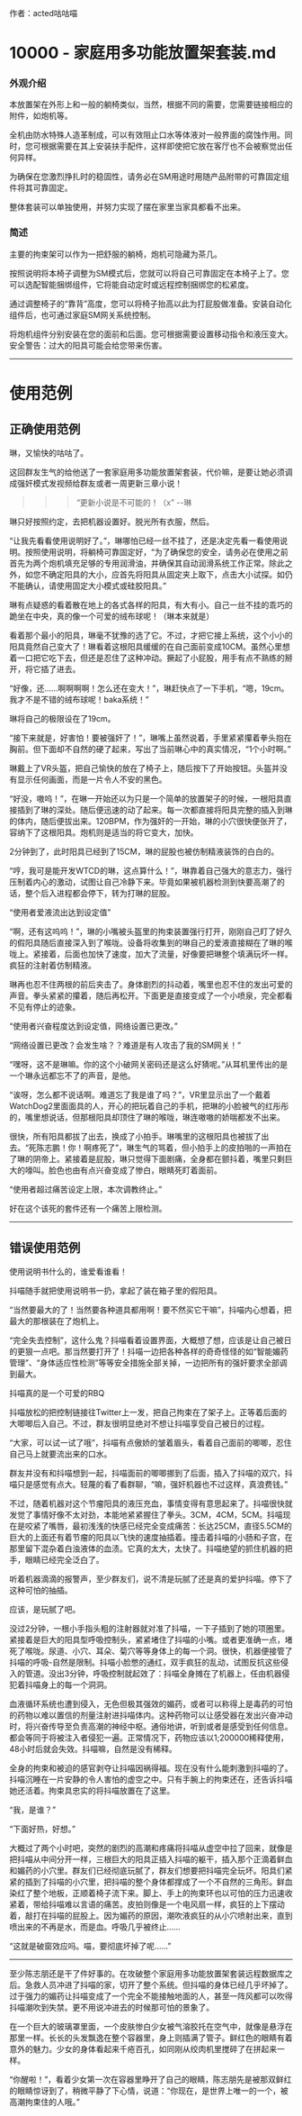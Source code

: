 作者：acted咕咕喵

# 10000 - 家庭用多功能放置架套装.md
### 外观介绍
本放置架在外形上和一般的躺椅类似，当然，根据不同的需要，您需要链接相应的附件，如炮机等。

全机由防水特殊人造革制成，可以有效阻止口水等体液对一般界面的腐蚀作用。同时，您可根据需要在其上安装扶手配件，这样即使把它放在客厅也不会被察觉出任何异样。

为确保在您激烈挣扎时的稳固性，请务必在SM用途时用随产品附带的可靠固定组件将其可靠固定。

整体套装可以单独使用，并努力实现了摆在家里当家具都看不出来。

### 简述
主要的拘束架可以作为一把舒服的躺椅，炮机可隐藏为茶几。

按照说明将本椅子调整为SM模式后，您就可以将自己可靠固定在本椅子上了。您可以选配智能捆绑组件，它将能自动定时或远程控制捆绑您的松紧度。

通过调整椅子的“靠背”高度，您可以将椅子抬高以此为打屁股做准备。安装自动化组件后，也可通过家庭SM网关系统控制。

将炮机组件分别安装在您的面前和后面。您可根据需要设置移动指令和液压变大。安全警告：过大的阳具可能会给您带来伤害。

---
# 使用范例
## 正确使用范例
琳，又愉快的咕咕了。

这回群友生气的给他送了一套家庭用多功能放置架套装，代价嘛，是要让她必须调成强奸模式发视频给群友或者一周更新三章小说！

>>>“更新小说是不可能的！（x”    --琳

琳只好按照约定，去把机器设置好。脱光所有衣服，然后。

“让我先看看使用说明好了。”，琳哪怕已经一丝不挂了，还是决定先看一看使用说明。按照使用说明，将躺椅可靠固定好，“为了确保您的安全，请务必在使用之前首先为两个炮机填充足够的专用润滑油，并确保其自动润滑系统工作正常。除此之外，如您不确定阳具的大小，应首先将阳具从固定夹上取下，点击大小试探。如仍不能确认，请使用固定大小模式或硅胶阳具。”

琳有点疑惑的看着散在地上的各式各样的阳具，有大有小。自己一丝不挂的乖巧的跪坐在中央，真的像一个可爱的绒布球呢！（琳本来就是）

看着那个最小的阳具，琳毫不犹豫的选了它。不过，才把它接上系统，这个小小的阳具竟然自己变大了！琳看着这根阳具缓缓的在自己面前变成10CM。虽然心里想着一口把它吃下去，但还是忍住了这种冲动。撅起了小屁股，用手有点不熟练的掰开，将它插了进去。

“好像，还……啊啊啊啊！怎么还在变大！”，琳赶快点了一下手机，“嗯，19cm。我才不是不错的绒布球呢！baka系统！”

琳将自己的极限设在了19cm。

“接下来就是，好害怕！要被强奸了！”，琳嘴上虽然说着，手里紧紧攥着拳头抱在胸前。但下面却不自然的硬了起来，写出了当前琳心中的真实情况，“1个小时啊。”

琳戴上了VR头盔，把自己愉快的放在了椅子上，随后按下了开始按钮。头盔并没有显示任何画面，而是一片令人不安的黑色。

“好没，嗷呜！”，在琳一开始还以为只是一个简单的放置架子的时候，一根阳具直接插到了琳的深处。随后便迅速的动了起来。每一次都直接将阳具完整的插入到琳的体内，随后便拔出来。120BPM，作为强奸的一开始，琳的小穴很快便张开了，容纳下了这根阳具。炮机则是适当的将它变大，加快。

2分钟到了，此时阳具已经到了15CM，琳的屁股也被仿制精液装饰的白白的。

“哼，我可是能开发WTCD的琳，这点算什么！”，琳靠着自己强大的意志力，强行压制着内心的激动，试图让自己冷静下来。毕竟如果被机器检测到快要高潮了的话，整个后入进程都会停下，转为打琳的屁股。

“使用者爱液流出达到设定值”

“啊，还有这呜呜！”，琳的小嘴被头盔里的拘束装置强行打开，刚刚自己盯了好久的假阳具随后直接深入到了喉咙。设备将收集到的琳自己的爱液直接糊在了琳的喉咙上。紧接着，后面也加快了速度，加大了流量，好像要把琳整个填满玩坏一样。疯狂的注射着仿制精液。

琳再也忍不住两根的前后夹击了。身体剧烈的抖动着，嘴里也忍不住的发出可爱的声音。拳头紧紧的攥着，随后再松开。下面更是直接变成了一个小喷泉，完全都看不见有停止的迹象。

“使用者兴奋程度达到设定值，网络设置已更改。”

“网络设置已更改？会发生啥？？难道是有人攻击了我的SM网关！”

“嘿呀，这不是琳嘛。你的这个小破网关密码还是这么好猜呢。”从耳机里传出的是一个琳永远都忘不了的声音，是他。

“诶呀，怎么都不说话啊。难道忘了我是谁了吗？”，VR里显示出了一个戴着WatchDog2里面面具的人，开心的把玩着自己的手机，把琳的小脸被气的红彤彤的，嘴里想说话，但那根阳具却顶住了琳的喉咙，琳连嗷嗷的娇喘都发不出来。

很快，所有阳具都拔了出去，换成了小拍手。琳嘴里的这根阳具也被拔了出去。“死陈志鹏！你！啊疼死了”，琳生气的骂着，但小拍手上的皮拍啪的一声拍在了琳的阴帝上。紧接着是屁股，琳只觉得下面剧痛，全身都在颤抖着，嘴里只剩巨大的嚎叫。脸色也由有点兴奋变成了惨白，眼睛死盯着面前。

“使用者超过痛苦设定上限，本次调教终止。”

好在这个该死的套件还有一个痛苦上限检测。


---

## 错误使用范例

使用说明书什么的，谁爱看谁看！

抖喵随手就把使用说明书一扔，拿起了装在箱子里的假阳具。

“当然要最大的了！当然要各种道具都用啊！要不然买它干嘛”，抖喵内心想着，把最大的那根装在了炮机上。

“完全失去控制”，这什么鬼？抖喵看着设置界面，大概想了想，应该是让自己被日的更狠一点吧。那当然要打开了！抖喵一边把各种各样的奇奇怪怪的如“智能媚药管理”、“身体适应性检测”等等安全措施全部关掉，一边把所有的强奸要求全部调到最大。

抖喵真的是一个可爱的RBQ

抖喵放松的把控制链接往Twitter上一发，把自己拘束在了架子上。正等着后面的大唧唧后入自己。不过，群友很明显绝对不想让抖喵享受自己被日的过程。

“大家，可以试一试了哦”，抖喵有点傲娇的皱着眉头，看着自己面前的唧唧，忍住自己马上就要流出来的口水。

群友并没有和抖喵想到一起，抖喵面前的唧唧挪到了后面，插入了抖喵的双穴，抖喵只是感觉有点大。轻蔑的看了看群聊，“嘛，强奸机器也不过这样，真浪费钱。”

不过，随着机器对这个节瘤阳具的液压充血，事情变得有意思起来了。抖喵很快就发觉了事情好像不太对劲，本能地紧紧握住了拳头。3CM，4CM，5CM。抖喵现在是咬紧了嘴唇，最初浅浅的快感已经完全变成痛苦：长达25CM，直径5.5CM的巨大的上面还有着节瘤的阳具以飞快的速度抽插着。撞击着抖喵的小肠和子宫，在那里留下混杂着白浊液体的血渍。它真的太大，太快了。抖喵绝望的抓住机器的把手，眼睛已经完全泛白了。

听着机器滴滴的报警声，至少群友们，说不清是玩腻了还是真的爱护抖喵。停下了这种可怕的抽插。

应该，是玩腻了吧。

没过2分钟，一根小手指头粗的注射器就对准了抖喵，一下子插到了她的项圈里。紧接着是巨大的阳具型呼吸控制头，紧紧堵住了抖喵的小嘴。或者更准确一点，堵死了喉咙。尿道、小穴、耳朵、菊穴等等身体上的每一个洞。很快，机器便接管了抖喵的呼吸-自然是限制。抖喵小脸憋的通红，双手疯狂的乱动，试图反抗这些侵入的管道。没出3分钟，呼吸控制就起效了：抖喵全身摊在了机器上，任由机器侵犯着抖喵身上的每一个洞洞。

血液循环系统也遭到侵入，无色但极其强效的媚药，或者可以称得上是毒药的可怕的药物以难以置信的剂量注射进抖喵体内。这种药物可以让感受器在发出兴奋冲动时，将兴奋传导至负责高潮的神经中枢。通俗地讲，听到或者是感受到任何信息。都会等同于将被注入者侵犯一遍。正常情况下，药物应该以1;200000稀释使用，48小时后就会失效。抖喵嘛，自然是没有稀释。

全身的拘束和被迫的感官剥夺让抖喵因祸得福。现在没有什么能刺激到抖喵的了。抖喵沉睡在一片安静的令人害怕的虚空之中。只有手腕上的拘束还在，还告诉抖喵她还活着。拘束具忠实的将抖喵放置在了这里。

“我，是谁？”

“下面好热，好想。”

大概过了两个小时吧，突然的剧烈的高潮和疼痛将抖喵从虚空中拉了回来，就像是把抖喵从中间分开一样，三根巨大的阳具正插入抖喵的躯干，插入那个正滴着鲜血和媚药的小穴里。群友们已经彻底玩腻了，群友们想要把抖喵完全玩坏。阳具们紧紧的插到了抖喵的小穴里，把抖喵的整个身体都撑成了一个不自然的三角形。鲜血染红了整个地板，正顺着椅子流下来。脚上、手上的拘束环也以可怕的压力迅速收紧着，带给抖喵难以言语的痛苦。皮拍则像是一个电风扇一样，疯狂的上下摆动着，敲打在抖喵的屁股上。因为媚药的原因，潮吹液疯狂的从小穴喷射出来，直到喷出来的不再是水，而是血。呼吸几乎被终止……

“这就是破窗效应吗。喵，要彻底坏掉了呢……”

---

至少陈志朋还是干了件好事的。在攻破整个家庭用多功能放置架套装远程数据库之后。急救人员冲进了抖喵的家，切开了整个系统。但抖喵的身体已经几乎坏掉了。过于强力的媚药让抖喵变成了一个完全不能接触地面的人，甚至一阵风都可以吹得抖喵潮吹到失禁。更不用说冲进去的时候那可怕的景象了。

在一个巨大的玻璃罩里面，一个皮肤惨白少女被气溶胶托在空气中，就像是悬浮在那里一样。长长的头发飘逸在整个容器里，身上则插满了管子。鲜红色的眼睛有着意外的魅力。少女的身体看起来千疮百孔，如同刚从绞肉机里搅碎了在拼起来一样。

“你醒啦！”，看着少女第一次在容器里睁开了自己的眼睛，陈志朋先是被那双鲜红的眼睛惊讶到了，稍微平静了下心情，说道：“你现在，是世界上唯一的一个，被高潮拘束住的人哦。”

